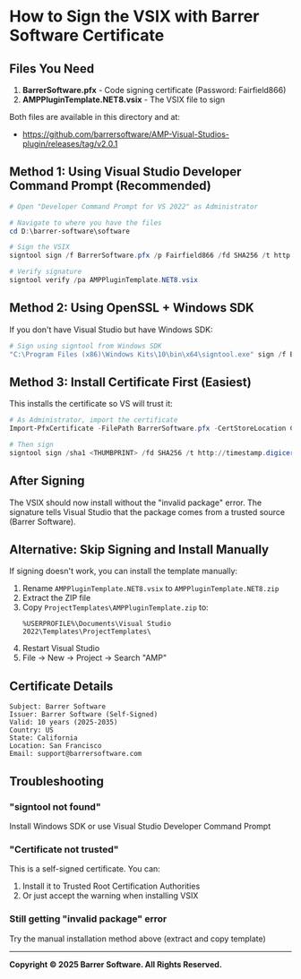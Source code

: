 # How to Sign the VSIX with Barrer Software Certificate

## Files You Need

1. **BarrerSoftware.pfx** - Code signing certificate (Password: Fairfield866)
2. **AMPPluginTemplate.NET8.vsix** - The VSIX file to sign

Both files are available in this directory and at:
- https://github.com/barrersoftware/AMP-Visual-Studios-plugin/releases/tag/v2.0.1

## Method 1: Using Visual Studio Developer Command Prompt (Recommended)

```powershell
# Open "Developer Command Prompt for VS 2022" as Administrator

# Navigate to where you have the files
cd D:\barrer-software\software

# Sign the VSIX
signtool sign /f BarrerSoftware.pfx /p Fairfield866 /fd SHA256 /t http://timestamp.digicert.com AMPPluginTemplate.NET8.vsix

# Verify signature
signtool verify /pa AMPPluginTemplate.NET8.vsix
```

## Method 2: Using OpenSSL + Windows SDK

If you don't have Visual Studio but have Windows SDK:

```powershell
# Sign using signtool from Windows SDK
"C:\Program Files (x86)\Windows Kits\10\bin\x64\signtool.exe" sign /f BarrerSoftware.pfx /p Fairfield866 /fd SHA256 /t http://timestamp.digicert.com AMPPluginTemplate.NET8.vsix
```

## Method 3: Install Certificate First (Easiest)

This installs the certificate so VS will trust it:

```powershell
# As Administrator, import the certificate
Import-PfxCertificate -FilePath BarrerSoftware.pfx -CertStoreLocation Cert:\CurrentUser\My -Password (ConvertTo-SecureString -String "Fairfield866" -AsPlainText -Force)

# Then sign
signtool sign /sha1 <THUMBPRINT> /fd SHA256 /t http://timestamp.digicert.com AMPPluginTemplate.NET8.vsix
```

## After Signing

The VSIX should now install without the "invalid package" error. The signature tells Visual Studio that the package comes from a trusted source (Barrer Software).

## Alternative: Skip Signing and Install Manually

If signing doesn't work, you can install the template manually:

1. Rename `AMPPluginTemplate.NET8.vsix` to `AMPPluginTemplate.NET8.zip`
2. Extract the ZIP file
3. Copy `ProjectTemplates\AMPPluginTemplate.zip` to:
   ```
   %USERPROFILE%\Documents\Visual Studio 2022\Templates\ProjectTemplates\
   ```
4. Restart Visual Studio
5. File → New → Project → Search "AMP"

## Certificate Details

```
Subject: Barrer Software
Issuer: Barrer Software (Self-Signed)
Valid: 10 years (2025-2035)
Country: US
State: California
Location: San Francisco
Email: support@barrersoftware.com
```

## Troubleshooting

### "signtool not found"
Install Windows SDK or use Visual Studio Developer Command Prompt

### "Certificate not trusted"
This is a self-signed certificate. You can:
1. Install it to Trusted Root Certification Authorities
2. Or just accept the warning when installing VSIX

### Still getting "invalid package" error
Try the manual installation method above (extract and copy template)

---

**Copyright © 2025 Barrer Software. All Rights Reserved.**
